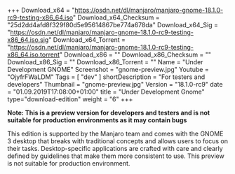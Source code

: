 +++
Download_x64 = "https://osdn.net/dl/manjaro/manjaro-gnome-18.1.0-rc9-testing-x86_64.iso"
Download_x64_Checksum = "25d2dd4afd8f329f80d5e95614867be774a678da"
Download_x64_Sig = "https://osdn.net/dl/manjaro/manjaro-gnome-18.1.0-rc9-testing-x86_64.iso.sig"
Download_x64_Torrent = "https://osdn.net/dl/manjaro/manjaro-gnome-18.1.0-rc9-testing-x86_64.iso.torrent"
Download_x86 = ""
Download_x86_Checksum = ""
Download_x86_Sig = ""
Download_x86_Torrent = ""
Name = "Under Development GNOME"
Screenshot = "gnome-preview.jpg"
Youtube = "OjyfrFWaLDM"
Tags = [ "dev" ]
shortDescription = "For testers and developers"
Thumbnail = "gnome-preview.jpg"
Version = "18.1.0-rc9"
date = "01.09.2019T17:08:00+01:00"
title = "Under Development Gnome"
type="download-edition"
weight = "6"
+++

**Note: This is a preview version for developers and testers and is not suitable for production environments as it may contain bugs**

This edition is supported by the Manjaro team and comes with the GNOME 3 desktop that breaks with traditional concepts and allows users to focus on their tasks. Desktop-specific applications are crafted with care and clearly defined by guidelines that make them more consistent to use. This preview is not suitable for production environment.
